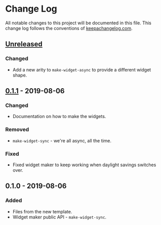 # Change Log
All notable changes to this project will be documented in this file. This change log follows the conventions of [keepachangelog.com](http://keepachangelog.com/).

## [Unreleased]
### Changed
- Add a new arity to `make-widget-async` to provide a different widget shape.

## [0.1.1] - 2019-08-06
### Changed
- Documentation on how to make the widgets.

### Removed
- `make-widget-sync` - we're all async, all the time.

### Fixed
- Fixed widget maker to keep working when daylight savings switches over.

## 0.1.0 - 2019-08-06
### Added
- Files from the new template.
- Widget maker public API - `make-widget-sync`.

[Unreleased]: https://github.com/your-name/bill-service/compare/0.1.1...HEAD
[0.1.1]: https://github.com/your-name/bill-service/compare/0.1.0...0.1.1
